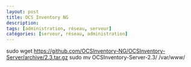 ```yaml
---
layout: post
title: OCS Inventory NG
description:
tags: [administration, réseau, serveur]
catégories: [serveur, réseau, administration]
---
```


sudo wget https://github.com/OCSInventory-NG/OCSInventory-Server/archive/2.3.tar.gz
sudo mv OCSInventory-Server-2.3/ /var/www/
